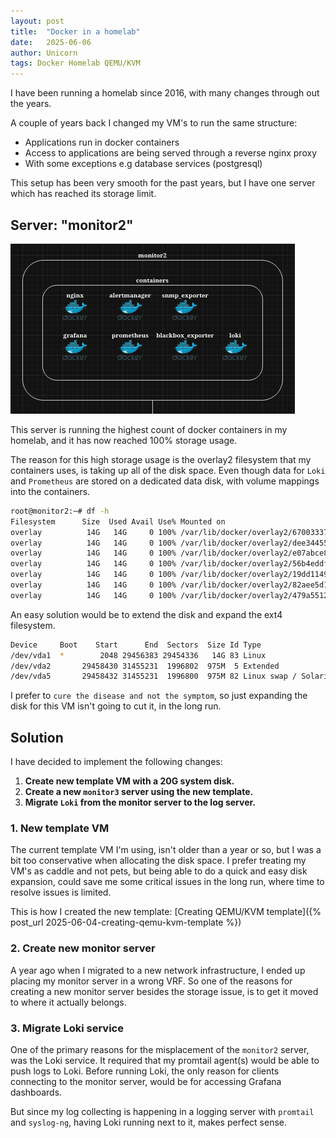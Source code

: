 ```yaml
---
layout: post
title:  "Docker in a homelab"
date:   2025-06-06
author: Unicorn
tags: Docker Homelab QEMU/KVM
---
```


I have been running a homelab since 2016, with many changes through out the years.

A couple of years back I changed my VM's to run the same structure:

- Applications run in docker containers
- Access to applications are being served through a reverse nginx proxy
- With some exceptions e.g database services (postgresql)

This setup has been very smooth for the past years, but I have one server which has reached its storage limit.

## Server: "monitor2"

![monitor2 diagram](../assets/img/monitor2-drawio.png)

This server is running the highest count of docker containers in my homelab, and it has now reached 100% storage usage.

The reason for this high storage usage is the overlay2 filesystem that my containers uses, is taking up all of the disk space.
Even though data for `Loki` and `Prometheus` are stored on a dedicated data disk, with volume mappings into the containers.

```bash
root@monitor2:~# df -h
Filesystem      Size  Used Avail Use% Mounted on
overlay          14G   14G     0 100% /var/lib/docker/overlay2/67003337bcf740fe239887c9b4b53a70abbdd1d24d495866c017910fed6a003d/merged
overlay          14G   14G     0 100% /var/lib/docker/overlay2/dee344557b2b9529e6e5880b193dfaddc848bbea49fe0e1d409b70fc71ccc032/merged
overlay          14G   14G     0 100% /var/lib/docker/overlay2/e07abce804d4373e4e93702c056e7841ddb043865302b003e3e72eade72d3c31/merged
overlay          14G   14G     0 100% /var/lib/docker/overlay2/56b4eddf2b7b0a6066dee7a1ff8995fe2410270c3c2a63d1393452e9770a028a/merged
overlay          14G   14G     0 100% /var/lib/docker/overlay2/19dd11497a70c0acfd6df9ef0f367ded3bcabfe24ca8497b08e44f635a1629d2/merged
overlay          14G   14G     0 100% /var/lib/docker/overlay2/82aee5d18295e15b802f39c18950bd838b8bae5f21edcd4b49f7b68d0be08e8d/merged
overlay          14G   14G     0 100% /var/lib/docker/overlay2/479a55122a27f2290a025d0f69959b19bd0990915ced638238fe1fd6a93bc411/merged
```

An easy solution would be to extend the disk and expand the ext4 filesystem.

```bash
Device     Boot    Start      End  Sectors  Size Id Type
/dev/vda1  *        2048 29456383 29454336   14G 83 Linux
/dev/vda2       29458430 31455231  1996802  975M  5 Extended
/dev/vda5       29458432 31455231  1996800  975M 82 Linux swap / Solaris
```

I prefer to `cure the disease and not the symptom`, so just expanding the disk for this VM isn't going to cut it, in the long run.

## Solution

I have decided to implement the following changes:

1. **Create new template VM with a 20G system disk.**
2. **Create a new `monitor3` server using the new template.**
2. **Migrate `Loki` from the monitor server to the log server.**

### 1. New template VM

The current template VM I'm using, isn't older than a year or so, but I was a bit too conservative when allocating the disk space.
I prefer treating my VM's as caddle and not pets, but being able to do a quick and easy disk expansion, could save me some critical issues in the long run, where time to resolve issues is limited.

This is how I created the new template: [Creating QEMU/KVM template]({% post_url 2025-06-04-creating-qemu-kvm-template %})

### 2. Create new monitor server

A year ago when I migrated to a new network infrastructure, I ended up placing my monitor server in a wrong VRF.
So one of the reasons for creating a new monitor server besides the storage issue, is to get it moved to where it actually belongs.

### 3. Migrate Loki service

One of the primary reasons for the misplacement of the `monitor2` server, was the Loki service. It required that my promtail agent(s) would be able to push logs to Loki.
Before running Loki, the only reason for clients connecting to the monitor server, would be for accessing Grafana dashboards.

But since my log collecting is happening in a logging server with `promtail` and `syslog-ng`, having Loki running next to it, makes perfect sense.

